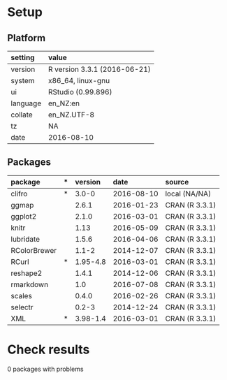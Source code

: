 # Setup

## Platform

|setting  |value                        |
|:--------|:----------------------------|
|version  |R version 3.3.1 (2016-06-21) |
|system   |x86_64, linux-gnu            |
|ui       |RStudio (0.99.896)           |
|language |en_NZ:en                     |
|collate  |en_NZ.UTF-8                  |
|tz       |NA                           |
|date     |2016-08-10                   |

## Packages

|package      |*  |version  |date       |source         |
|:------------|:--|:--------|:----------|:--------------|
|clifro       |*  |3.0-0    |2016-08-10 |local (NA/NA)  |
|ggmap        |   |2.6.1    |2016-01-23 |CRAN (R 3.3.1) |
|ggplot2      |   |2.1.0    |2016-03-01 |CRAN (R 3.3.1) |
|knitr        |   |1.13     |2016-05-09 |CRAN (R 3.3.1) |
|lubridate    |   |1.5.6    |2016-04-06 |CRAN (R 3.3.1) |
|RColorBrewer |   |1.1-2    |2014-12-07 |CRAN (R 3.3.1) |
|RCurl        |*  |1.95-4.8 |2016-03-01 |CRAN (R 3.3.1) |
|reshape2     |   |1.4.1    |2014-12-06 |CRAN (R 3.3.1) |
|rmarkdown    |   |1.0      |2016-07-08 |CRAN (R 3.3.1) |
|scales       |   |0.4.0    |2016-02-26 |CRAN (R 3.3.1) |
|selectr      |   |0.2-3    |2014-12-24 |CRAN (R 3.3.1) |
|XML          |*  |3.98-1.4 |2016-03-01 |CRAN (R 3.3.1) |

# Check results
0 packages with problems


